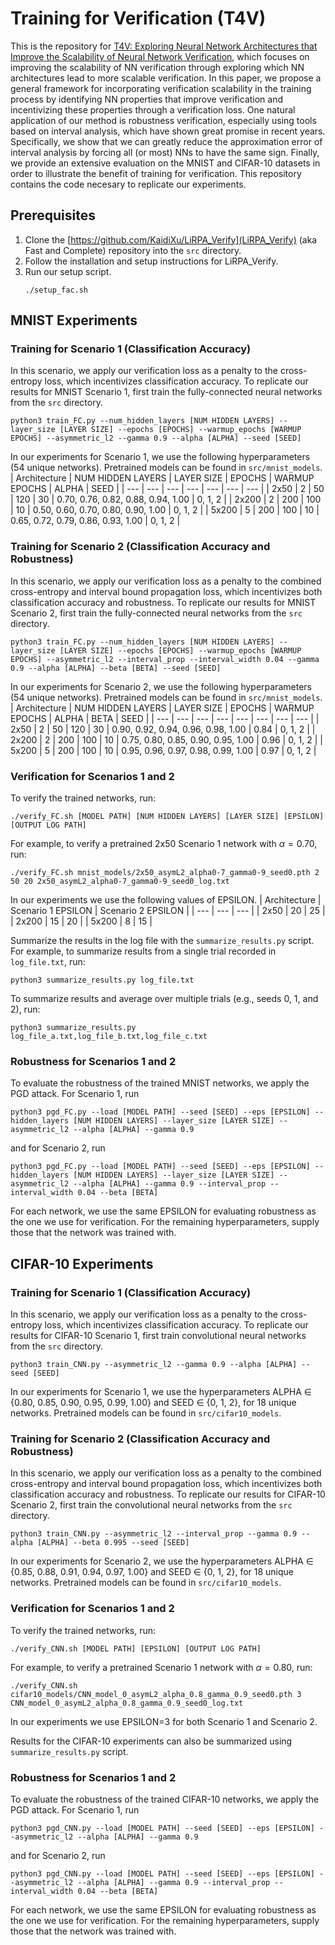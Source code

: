 # Training for Verification (T4V)
This is the repository for [T4V: Exploring Neural Network Architectures that Improve the Scalability of Neural Network Verification](https://link.springer.com/chapter/10.1007/978-3-031-22337-2_28), which focuses on improving the scalability of NN verification through exploring which NN architectures lead to more scalable verification. In this paper, we propose a general framework for incorporating verification scalability in the training process by identifying NN properties that improve verification and incentivizing these properties through a verification loss. One natural application of our method is robustness verification, especially using tools based on interval analysis, which have shown great promise in recent years. Specifically, we show that we can greatly reduce the approximation error of interval analysis by forcing all (or most) NNs to have the same sign. Finally, we provide an extensive evaluation on the MNIST and CIFAR-10 datasets in order to illustrate the benefit of training for verification. This repository contains the code necesary to replicate our experiments.

## Prerequisites
1. Clone the [https://github.com/KaidiXu/LiRPA_Verify](LiRPA_Verify) (aka Fast and Complete) repository into the `src` directory.
2. Follow the installation and setup instructions for LiRPA_Verify.
3. Run our setup script.
   ```
   ./setup_fac.sh
   ```

## MNIST Experiments
### Training for Scenario 1 (Classification Accuracy)
In this scenario, we apply our verification loss as a penalty to the cross-entropy loss, which incentivizes classification accuracy. To replicate our results for MNIST Scenario 1, first train the fully-connected neural networks from the `src` directory.
```
python3 train_FC.py --num_hidden_layers [NUM HIDDEN LAYERS] --layer_size [LAYER SIZE] --epochs [EPOCHS] --warmup_epochs [WARMUP EPOCHS] --asymmetric_l2 --gamma 0.9 --alpha [ALPHA] --seed [SEED]
```
In our experiments for Scenario 1, we use the following hyperparameters (54 unique networks). Pretrained models can be found in `src/mnist_models`.
| Architecture | NUM HIDDEN LAYERS | LAYER SIZE | EPOCHS | WARMUP EPOCHS | ALPHA                              | SEED    |
| ---          | ---               | ---        | ---    | ---           | ---                                | ---     | 
| 2x50         | 2                 | 50         | 120    | 30            | 0.70, 0.76, 0.82, 0.88, 0.94, 1.00 | 0, 1, 2 |
| 2x200        | 2                 | 200        | 100    | 10            | 0.50, 0.60, 0.70, 0.80, 0.90, 1.00 | 0, 1, 2 |
| 5x200        | 5                 | 200        | 100    | 10            | 0.65, 0.72, 0.79, 0.86, 0.93, 1.00 | 0, 1, 2 |

### Training for Scenario 2 (Classification Accuracy and Robustness)
In this scenario, we apply our verification loss as a penalty to the combined cross-entropy and interval bound propagation loss, which incentivizes both classification accuracy and robustness. To replicate our results for MNIST Scenario 2, first train the fully-connected neural networks from the `src` directory.
```
python3 train_FC.py --num_hidden_layers [NUM HIDDEN LAYERS] --layer_size [LAYER SIZE] --epochs [EPOCHS] --warmup_epochs [WARMUP EPOCHS] --asymmetric_l2 --interval_prop --interval_width 0.04 --gamma 0.9 --alpha [ALPHA] --beta [BETA] --seed [SEED]
```
In our experiments for Scenario 2, we use the following hyperparameters (54 unique networks). Pretrained models can be found in `src/mnist_models`.
| Architecture | NUM HIDDEN LAYERS | LAYER SIZE | EPOCHS | WARMUP EPOCHS | ALPHA                              | BETA | SEED    |
| ---          | ---               | ---        | ---    | ---           | ---                                | ---  | ---     | 
| 2x50         | 2                 | 50         | 120    | 30            | 0.90, 0.92, 0.94, 0.96, 0.98, 1.00 | 0.84 | 0, 1, 2 |
| 2x200        | 2                 | 200        | 100    | 10            | 0.75, 0.80, 0.85, 0.90, 0.95, 1.00 | 0.96 | 0, 1, 2 |
| 5x200        | 5                 | 200        | 100    | 10            | 0.95, 0.96, 0.97, 0.98, 0.99, 1.00 | 0.97 | 0, 1, 2 |

### Verification for Scenarios 1 and 2
To verify the trained networks, run:
```
./verify_FC.sh [MODEL PATH] [NUM HIDDEN LAYERS] [LAYER SIZE] [EPSILON] [OUTPUT LOG PATH]
```
For example, to verify a pretrained 2x50 Scenario 1 network with $\alpha=0.70$, run:
```
./verify_FC.sh mnist_models/2x50_asymL2_alpha0-7_gamma0-9_seed0.pth 2 50 20 2x50_asymL2_alpha0-7_gamma0-9_seed0_log.txt
```
In our experiments we use the following values of EPSILON.
| Architecture | Scenario 1 EPSILON | Scenario 2 EPSILON |
| ---          | ---                | ---                |
| 2x50         | 20                 | 25                 |
| 2x200        | 15                 | 20                 |
| 5x200        | 8                  | 15                 |

Summarize the results in the log file with the `summarize_results.py` script. For example, to summarize results from a single trial recorded in `log_file.txt`, run:
```
python3 summarize_results.py log_file.txt
```
To summarize results and average over multiple trials (e.g., seeds 0, 1, and 2), run:
```
python3 summarize_results.py log_file_a.txt,log_file_b.txt,log_file_c.txt
```

### Robustness for Scenarios 1 and 2
To evaluate the robustness of the trained MNIST networks, we apply the PGD attack. For Scenario 1, run
```
python3 pgd_FC.py --load [MODEL PATH] --seed [SEED] --eps [EPSILON] --hidden_layers [NUM HIDDEN LAYERS] --layer_size [LAYER SIZE] --asymmetric_l2 --alpha [ALPHA] --gamma 0.9
```
and for Scenario 2, run
```
python3 pgd_FC.py --load [MODEL PATH] --seed [SEED] --eps [EPSILON] --hidden_layers [NUM HIDDEN LAYERS] --layer_size [LAYER SIZE] --asymmetric_l2 --alpha [ALPHA] --gamma 0.9 --interval_prop --interval_width 0.04 --beta [BETA]
```
For each network, we use the same EPSILON for evaluating robustness as the one we use for verification. For the remaining hyperparameters, supply those that the network was trained with.

## CIFAR-10 Experiments
### Training for Scenario 1 (Classification Accuracy)
In this scenario, we apply our verification loss as a penalty to the cross-entropy loss, which incentivizes classification accuracy. To replicate our results for CIFAR-10 Scenario 1, first train convolutional neural networks from the `src` directory.
```
python3 train_CNN.py --asymmetric_l2 --gamma 0.9 --alpha [ALPHA] --seed [SEED]
```
In our experiments for Scenario 1, we use the hyperparameters ALPHA $\in$ {0.80, 0.85, 0.90, 0.95, 0.99, 1.00} and SEED $\in$ {0, 1, 2}, for 18 unique networks. Pretrained models can be found in `src/cifar10_models`.

### Training for Scenario 2 (Classification Accuracy and Robustness)
In this scenario, we apply our verification loss as a penalty to the combined cross-entropy and interval bound propagation loss, which incentivizes both classification accuracy and robustness. To replicate our results for CIFAR-10 Scenario 2, first train the convolutional neural networks from the `src` directory.
```
python3 train_CNN.py --asymmetric_l2 --interval_prop --gamma 0.9 --alpha [ALPHA] --beta 0.995 --seed [SEED]
```
In our experiments for Scenario 2, we use the hyperparameters ALPHA $\in$ {0.85, 0.88, 0.91, 0.94, 0.97, 1.00} and SEED $\in$ {0, 1, 2}, for 18 unique networks. Pretrained models can be found in `src/cifar10_models`.

### Verification for Scenarios 1 and 2
To verify the trained networks, run:
```
./verify_CNN.sh [MODEL PATH] [EPSILON] [OUTPUT LOG PATH]
```
For example, to verify a pretrained Scenario 1 network with $\alpha=0.80$, run:
```
./verify_CNN.sh cifar10_models/CNN_model_0_asymL2_alpha_0.8_gamma_0.9_seed0.pth 3 CNN_model_0_asymL2_alpha_0.8_gamma_0.9_seed0_log.txt
```
In our experiments we use EPSILON=3 for both Scenario 1 and Scenario 2.

Results for the CIFAR-10 experiments can also be summarized using `summarize_results.py` script.

### Robustness for Scenarios 1 and 2
To evaluate the robustness of the trained CIFAR-10 networks, we apply the PGD attack. For Scenario 1, run
```
python3 pgd_CNN.py --load [MODEL PATH] --seed [SEED] --eps [EPSILON] --asymmetric_l2 --alpha [ALPHA] --gamma 0.9
```
and for Scenario 2, run
```
python3 pgd_CNN.py --load [MODEL PATH] --seed [SEED] --eps [EPSILON] --asymmetric_l2 --alpha [ALPHA] --gamma 0.9 --interval_prop --interval_width 0.04 --beta [BETA]
```
For each network, we use the same EPSILON for evaluating robustness as the one we use for verification. For the remaining hyperparameters, supply those that the network was trained with.
